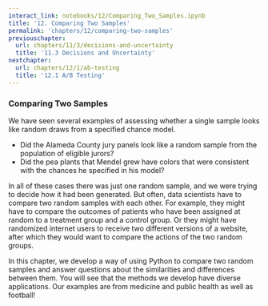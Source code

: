 ```yaml
---
interact_link: notebooks/12/Comparing_Two_Samples.ipynb
title: '12. Comparing Two Samples'
permalink: 'chapters/12/comparing-two-samples'
previouschapter:
  url: chapters/11/3/decisions-and-uncertainty
  title: '11.3 Decisions and Uncertainty'
nextchapter:
  url: chapters/12/1/ab-testing
  title: '12.1 A/B Testing'
---
```


### Comparing Two Samples ###
We have seen several examples of assessing whether a single sample looks like random draws from a specified chance model. 
- Did the Alameda County jury panels look like a random sample from the population of eligible jurors?
- Did the pea plants that Mendel grew have colors that were consistent with the chances he specified in his model?

In all of these cases there was just one random sample, and we were trying to decide how it had been generated. But often, data scientists have to compare two random samples with each other. For example, they might have to compare the outcomes of patients who have been assigned at random to a treatment group and a control group. Or they might have randomized internet users to receive two different versions of a website, after which they would want to compare the actions of the two random groups.

In this chapter, we develop a way of using Python to compare two random samples and answer questions about the similarities and differences between them. You will see that the methods we develop have diverse applications. Our examples are from medicine and public health as well as football!

